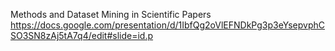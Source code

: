 Methods and Dataset Mining in Scientific Papers
https://docs.google.com/presentation/d/1IbfQg2oVlEFNDkPg3p3eYsepvphCSO3SN8zAj5tA7q4/edit#slide=id.p
